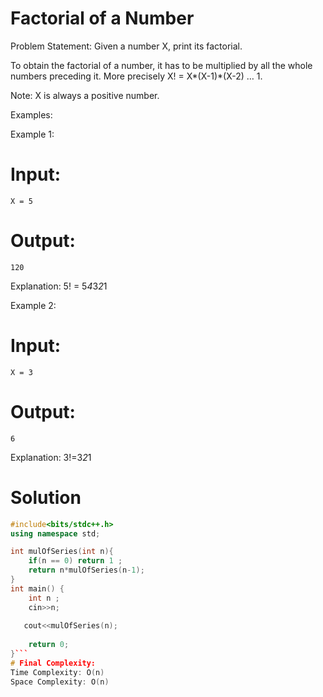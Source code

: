 # Factorial of a Number
Problem Statement: Given a number X,  print its factorial.

To obtain the factorial of a number, it has to be multiplied by all the whole numbers preceding it. More precisely X! = X*(X-1)*(X-2) … 1.

Note: X  is always a positive number. 

Examples:

Example 1:
# Input: 
```X = 5```
# Output: 
```120```

Explanation: 5! = 5*4*3*2*1

Example 2:
# Input:
```X = 3```
# Output: 
```6```

Explanation: 3!=3*2*1

# Solution
```C++
#include<bits/stdc++.h>
using namespace std;

int mulOfSeries(int n){
    if(n == 0) return 1 ;
    return n*mulOfSeries(n-1);
}
int main() {
    int n ;
    cin>>n;
    
   cout<<mulOfSeries(n);
    
    return 0;
}```
# Final Complexity:
Time Complexity: O(n)
Space Complexity: O(n) 

